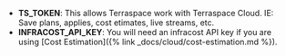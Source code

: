 * **TS_TOKEN**: This allows Terraspace work with Terraspace Cloud. IE: Save plans, applies, cost etimates, live streams, etc.
* **INFRACOST_API_KEY**: You will need an infracost API key if you are using [Cost Estimation]({% link _docs/cloud/cost-estimation.md %}).